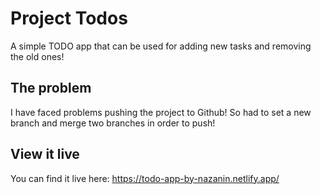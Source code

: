 
# Project Todos

A simple TODO app that can be used for adding new tasks and removing the old ones!

## The problem

I have faced problems pushing the project to Github! So had to set a new branch and merge two branches in order to push!

## View it live

You can find it live here:
https://todo-app-by-nazanin.netlify.app/
